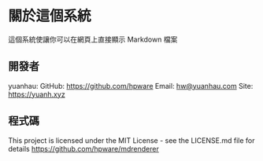# 關於這個系統
這個系統使讓你可以在網頁上直接顯示 Markdown 檔案
## 開發者
yuanhau: 
    GitHub: https://github.com/hpware
    Email: hw@yuanhau.com
    Site: https://yuanh.xyz

## 程式碼
This project is licensed under the MIT License - see the LICENSE.md file for details
https://github.com/hpware/mdrenderer
